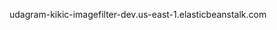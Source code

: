 udagram-kikic-imagefilter-dev.us-east-1.elasticbeanstalk.com 

<!---
mCizmor3eb/mCizmor3eb is a ✨ special ✨ repository because its `README.md` (this file) appears on your GitHub profile.
You can click the Preview link to take a look at your changes.
--->

